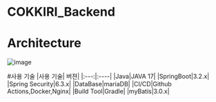 # COKKIRI_Backend

# Architecture
![image](https://github.com/user-attachments/assets/488052ea-6ac6-4b6a-a905-0b7e9cff8a0a)

#사용 기술
|사용 기술| 버젼|
|:---:|:----|
|Java|JAVA 17|
|SpringBoot|3.2.x|
|Spring Security|6.3.x|
|DataBase|mariaDB|
|CI/CD|Github Actions,Docker,Nginx|
|Build Tool|Gradle|
|myBatis|3.0.x|
